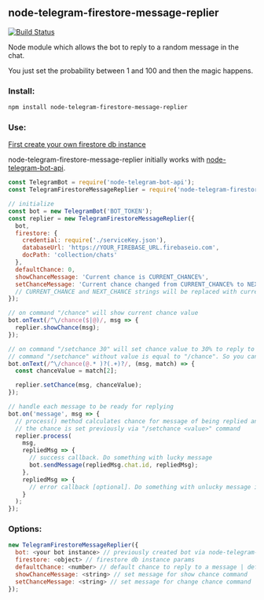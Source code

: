 ## node-telegram-firestore-message-replier

[![Build Status](https://travis-ci.org/maratfakhreev/node-telegram-firestore-message-replier.svg?branch=master)](https://travis-ci.org/maratfakhreev/node-telegram-firestore-message-replier)

Node module which allows the bot to reply to a random message in the chat.

You just set the probability between 1 and 100 and then the magic happens.

### Install:

```bash
npm install node-telegram-firestore-message-replier
```

### Use:

[First create your own firestore db instance](https://console.firebase.google.com)

node-telegram-firestore-message-replier initially works with [node-telegram-bot-api](https://github.com/yagop/node-telegram-bot-api).

```javascript
const TelegramBot = require('node-telegram-bot-api');
const TelegramFirestoreMessageReplier = require('node-telegram-firestore-message-replier');

// initialize
const bot = new TelegramBot('BOT_TOKEN');
const replier = new TelegramFirestoreMessageReplier({
  bot,
  firestore: {
    credential: require('./serviceKey.json'),
    databaseUrl: 'https://YOUR_FIREBASE_URL.firebaseio.com',
    docPath: 'collection/chats'
  },
  defaultChance: 0,
  showChanceMessage: 'Current chance is CURRENT_CHANCE%',
  setChanceMessage: 'Current chance changed from CURRENT_CHANCE% to NEXT_CHANCE%'
  // CURRENT_CHANCE and NEXT_CHANCE strings will be replaced with currentChance and nextChance values
});

// on command "/chance" will show current chance value
bot.onText(/^\/chance($|@)/, msg => {
  replier.showChance(msg);
});

// on command "/setchance 30" will set chance value to 30% to reply to the message
// command "/setchance" without value is equal to "/chance". So you can use only one command in your bot
bot.onText(/^\/chance(@.* )?(.+)?/, (msg, match) => {
  const chanceValue = match[2];

  replier.setChance(msg, chanceValue);
});

// handle each message to be ready for replying
bot.on('message', msg => {
  // process() method calculates chance for message of being replied and calls one of the callbacks
  // the chance is set previously via "/setchance <value>" command
  replier.process(
    msg,
    repliedMsg => {
      // success callback. Do something with lucky message
      bot.sendMessage(repliedMsg.chat.id, repliedMsg);
    },
    repliedMsg => {
      // error callback [optional]. Do something with unlucky message if you want
    }
  );
});
```

### Options:

```javascript
new TelegramFirestoreMessageReplier({
  bot: <your bot instance> // previously created bot via node-telegram-bot-api
  firestore: <object> // firestore db instance params
  defaultChance: <number> // default chance to reply to a message | default: 0
  showChanceMessage: <string> // set message for show chance command
  setChanceMessage: <string> // set message for change chance command
});
```
